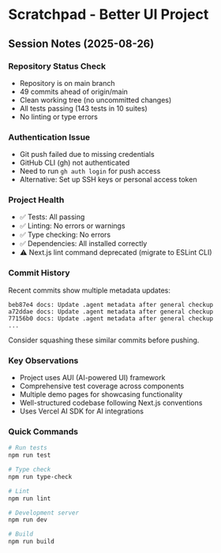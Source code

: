 # Scratchpad - Better UI Project

## Session Notes (2025-08-26)

### Repository Status Check
- Repository is on main branch
- 49 commits ahead of origin/main
- Clean working tree (no uncommitted changes)
- All tests passing (143 tests in 10 suites)
- No linting or type errors

### Authentication Issue
- Git push failed due to missing credentials
- GitHub CLI (gh) not authenticated
- Need to run `gh auth login` for push access
- Alternative: Set up SSH keys or personal access token

### Project Health
- ✅ Tests: All passing
- ✅ Linting: No errors or warnings
- ✅ Type checking: No errors
- ✅ Dependencies: All installed correctly
- ⚠️ Next.js lint command deprecated (migrate to ESLint CLI)

### Commit History
Recent commits show multiple metadata updates:
```
beb87e4 docs: Update .agent metadata after general checkup
a72ddae docs: Update .agent metadata after general checkup
77156b0 docs: Update .agent metadata after general checkup
...
```
Consider squashing these similar commits before pushing.

### Key Observations
- Project uses AUI (AI-powered UI) framework
- Comprehensive test coverage across components
- Multiple demo pages for showcasing functionality
- Well-structured codebase following Next.js conventions
- Uses Vercel AI SDK for AI integrations

### Quick Commands
```bash
# Run tests
npm run test

# Type check
npm run type-check

# Lint
npm run lint

# Development server
npm run dev

# Build
npm run build
```
